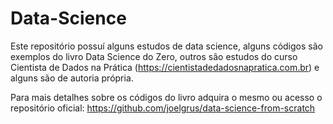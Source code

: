 # Data-Science

Este repositório possuí alguns estudos de data science, alguns códigos são exemplos do livro Data Science do Zero, outros são estudos do curso Cientista de Dados na Prática (https://cientistadedadosnapratica.com.br) e alguns são de autoria própria.

Para mais detalhes sobre os códigos do livro adquira o mesmo ou acesso o repositório oficial: https://github.com/joelgrus/data-science-from-scratch 